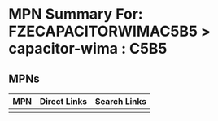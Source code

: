 



# MPN Summary For: FZECAPACITORWIMAC5B5 > capacitor-wima : C5B5

## MPNs
  

|MPN|Direct Links|Search Links|
| :--- | :--- | :--- |
||||
